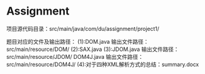 # Assignment

项目源代码目录：src/main/java/com/du/assignment/project1/

题目对应的文件及输出路径：
(1):DOM.java    输出文件路径：src/main/resource/DOM/
(2):SAX.java
(3):JDOM.java  输出文件路径：src/main/resource/JDOM/
    DOM4J.java  输出文件路径：src/main/resource/DOM4J/
(4):对于四种XML解析方式的总结：summary.docx